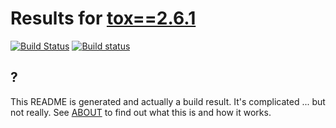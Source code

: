 # Results for [tox==2.6.1](https://devpi.net/obestwalter/dev/tox/2.6.1)

[![Build Status](https://travis-ci.org/obestwalter/release-helper.svg?branch=master)](https://travis-ci.org/obestwalter/release-helper) [![Build status](https://ci.appveyor.com/api/projects/status/9no91xrta02eu7r3/branch/master?svg=true)](https://ci.appveyor.com/project/obestwalter/release-helper)

## ?

This README is generated and actually a build result. It's complicated ... but not really. See [ABOUT](./release_helper/ABOUT.md) to find out what this is and how it works.
